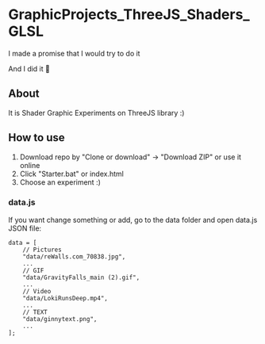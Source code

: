 # GraphicProjects_ThreeJS_Shaders_GLSL
I made a promise that I would try to do it

And I did it :unicorn:

## About
It is Shader Graphic Experiments on ThreeJS library :)

## How to use
1. Download repo by "Clone or download" -> "Download ZIP" or use it online
2. Click "Starter.bat" or index.html
3. Choose an experiment :)

### data.js
If you want change something or add, go to the data folder and open data.js JSON file:
```
data = [
    // Pictures
    "data/reWalls.com_70838.jpg",
    ...
    // GIF
    "data/GravityFalls_main (2).gif",
    ...
    // Video
    "data/LokiRunsDeep.mp4",
    ...
    // TEXT
    "data/ginnytext.png",
    ...
];
```
